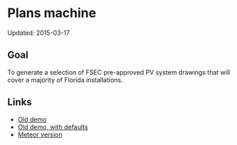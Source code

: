 # Plans machine
Updated: 2015-03-17

## Goal
To generate a selection of FSEC pre-approved PV system drawings that will cover a majority of Florida installations.

## Links

* [Old demo](http://kshowalter.github.io/plans_machine/)
* [Old demo, with defaults](http://kshowalter.github.io/plans_machine/?mode=dev)
* [Meteor version](http://plans_machine.meteor.com/)
